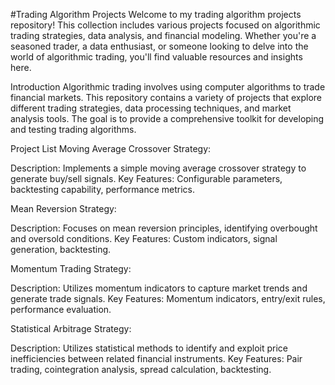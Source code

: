 #Trading Algorithm Projects
Welcome to my trading algorithm projects repository! This collection includes various projects focused on algorithmic trading strategies, data analysis, and financial modeling. 
Whether you're a seasoned trader, a data enthusiast, or someone looking to delve into the world of algorithmic trading, you'll find valuable resources and insights here.

Introduction
Algorithmic trading involves using computer algorithms to trade financial markets. This repository contains a variety of projects that explore different trading strategies, data processing techniques, 
and market analysis tools. The goal is to provide a comprehensive toolkit for developing and testing trading algorithms.

Project List
Moving Average Crossover Strategy:

Description: Implements a simple moving average crossover strategy to generate buy/sell signals.
Key Features: Configurable parameters, backtesting capability, performance metrics.

Mean Reversion Strategy:

Description: Focuses on mean reversion principles, identifying overbought and oversold conditions.
Key Features: Custom indicators, signal generation, backtesting.

Momentum Trading Strategy:

Description: Utilizes momentum indicators to capture market trends and generate trade signals.
Key Features: Momentum indicators, entry/exit rules, performance evaluation.

Statistical Arbitrage Strategy:

Description: Utilizes statistical methods to identify and exploit price inefficiencies between related financial instruments.
Key Features: Pair trading, cointegration analysis, spread calculation, backtesting.
